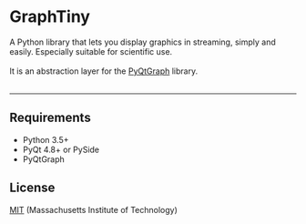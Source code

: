 # GraphTiny

A Python library that lets you display graphics in streaming, simply and easily. Especially suitable for scientific use.
<br>
<br>
It is an abstraction layer for the [PyQtGraph](https://github.com/pyqtgraph/pyqtgraph) library.
<br>
<br>

---

## Requirements
* Python 3.5+
* PyQt 4.8+ or PySide
* PyQtGraph

## License
[MIT](LICENSE) (Massachusetts Institute of Technology)
